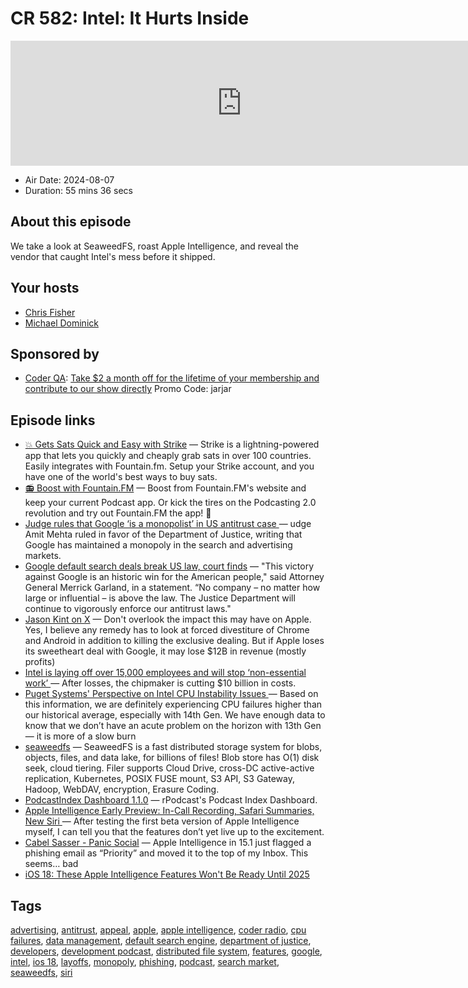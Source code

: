 # CR 582: Intel: It Hurts Inside

<iframe src="https://player.fireside.fm/v2/MLf2ZzhC+h2z6nrx2?theme=dark" width="740" height="200" frameborder="0" scrolling="no"></iframe>

* Air Date: 2024-08-07
* Duration: 55 mins 36 secs

## About this episode

We take a look at SeaweedFS, roast Apple Intelligence, and reveal the vendor that caught Intel's mess before it shipped.

## Your hosts
* [Chris Fisher](https://coder.show/hosts/chrislas)
* [Michael Dominick](https://coder.show/hosts/michael)

## Sponsored by

  * [Coder QA](https://jupitersignal.memberful.com/checkout?plan=53334&coupon=jarjar): [Take $2 a month off for the lifetime of your membership and contribute to our show directly](https://jupitersignal.memberful.com/checkout?plan=53334&coupon=jarjar) Promo Code: jarjar



## Episode links

  * [💥 Gets Sats Quick and Easy with Strike](https://strike.me/ "💥 Gets Sats Quick and Easy with Strike") — Strike is a lightning-powered app that lets you quickly and cheaply grab sats in over 100 countries. Easily integrates with Fountain.fm. Setup your Strike account, and you have one of the world's best ways to buy sats.
  * [📻 Boost with Fountain.FM](https://fountain.fm/show/OWdse4h3MzNbS8Og5RJk "📻 Boost with Fountain.FM") — Boost from Fountain.FM's website and keep your current Podcast app. Or kick the tires on the Podcasting 2.0 revolution and try out Fountain.FM the app! 🚀
  * [Judge rules that Google ‘is a monopolist’ in US antitrust case ](https://www.theverge.com/2024/8/5/24155520/judge-rules-on-us-doj-v-google-antitrust-search-suit "Judge rules that Google ‘is a monopolist’ in US antitrust case ") — udge Amit Mehta ruled in favor of the Department of Justice, writing that Google has maintained a monopoly in the search and advertising markets.
  * [Google default search deals break US law, court finds](https://www.theregister.com/2024/08/05/google_default_search_deals_violate/ "Google default search deals break US law, court finds") — "This victory against Google is an historic win for the American people," said Attorney General Merrick Garland, in a statement. “No company – no matter how large or influential – is above the law. The Justice Department will continue to vigorously enforce our antitrust laws."
  * [Jason Kint on X](https://x.com/jason_kint/status/1820574135489347968 "Jason Kint on X") — Don't overlook the impact this may have on Apple. Yes, I believe any remedy has to look at forced divestiture of Chrome and Android in addition to killing the exclusive dealing. But if Apple loses its sweetheart deal with Google, it may lose $12B in revenue (mostly profits)
  * [Intel is laying off over 15,000 employees and will stop ‘non-essential work’ ](https://www.theverge.com/2024/8/1/24210656/intel-is-laying-off-over-10000-employees-and-will-cut-10-billion-in-costs "Intel is laying off over 15,000 employees and will stop ‘non-essential work’ ") — After losses, the chipmaker is cutting $10 billion in costs.
  * [Puget Systems' Perspective on Intel CPU Instability Issues ](https://www.pugetsystems.com/blog/2024/08/02/puget-systems-perspective-on-intel-cpu-instability-issues/ "Puget Systems' Perspective on Intel CPU Instability Issues ") — Based on this information, we are definitely experiencing CPU failures higher than our historical average, especially with 14th Gen. We have enough data to know that we don’t have an acute problem on the horizon with 13th Gen — it is more of a slow burn
  * [seaweedfs](https://github.com/seaweedfs/seaweedfs "seaweedfs") — SeaweedFS is a fast distributed storage system for blobs, objects, files, and data lake, for billions of files! Blob store has O(1) disk seek, cloud tiering. Filer supports Cloud Drive, cross-DC active-active replication, Kubernetes, POSIX FUSE mount, S3 API, S3 Gateway, Hadoop, WebDAV, encryption, Erasure Coding.
  * [PodcastIndex Dashboard 1.1.0](https://rpodcast.github.io/pod-db-dash/ "PodcastIndex Dashboard 1.1.0") — rPodcast's Podcast Index Dashboard.
  * [Apple Intelligence Early Preview: In-Call Recording, Safari Summaries, New Siri ](https://www.bloomberg.com/news/newsletters/2024-08-04/apple-intelligence-early-preview-in-call-recording-safari-summaries-new-siri-lzfk2949 "Apple Intelligence Early Preview: In-Call Recording, Safari Summaries, New Siri ") — After testing the first beta version of Apple Intelligence myself, I can tell you that the features don’t yet live up to the excitement. 
  * [Cabel Sasser - Panic Social](https://social.panic.com/@cabel/112905175504595751 "Cabel Sasser - Panic Social") — Apple Intelligence in 15.1 just flagged a phishing email as “Priority” and moved it to the top of my Inbox. This seems… bad
  * [iOS 18: These Apple Intelligence Features Won't Be Ready Until 2025](https://www.macrumors.com/2024/06/17/apple-siri-improvements-coming-2025/ "iOS 18: These Apple Intelligence Features Won't Be Ready Until 2025")



## Tags

[advertising](https://coder.show/tags/advertising), [antitrust](https://coder.show/tags/antitrust), [appeal](https://coder.show/tags/appeal), [apple](https://coder.show/tags/apple), [apple intelligence](https://coder.show/tags/apple%20intelligence), [coder radio](https://coder.show/tags/coder%20radio), [cpu failures](https://coder.show/tags/cpu%20failures), [data management](https://coder.show/tags/data%20management), [default search engine](https://coder.show/tags/default%20search%20engine), [department of justice](https://coder.show/tags/department%20of%20justice), [developers](https://coder.show/tags/developers), [development podcast](https://coder.show/tags/development%20podcast), [distributed file system](https://coder.show/tags/distributed%20file%20system), [features](https://coder.show/tags/features), [google](https://coder.show/tags/google), [intel](https://coder.show/tags/intel), [ios 18](https://coder.show/tags/ios%2018), [layoffs](https://coder.show/tags/layoffs), [monopoly](https://coder.show/tags/monopoly), [phishing](https://coder.show/tags/phishing), [podcast](https://coder.show/tags/podcast), [search market](https://coder.show/tags/search%20market), [seaweedfs](https://coder.show/tags/seaweedfs), [siri](https://coder.show/tags/siri)